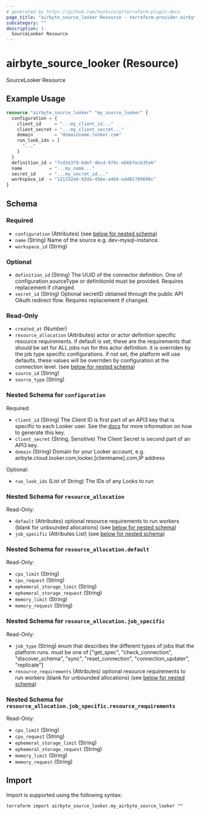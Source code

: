 ```yaml
---
# generated by https://github.com/hashicorp/terraform-plugin-docs
page_title: "airbyte_source_looker Resource - terraform-provider-airbyte"
subcategory: ""
description: |-
  SourceLooker Resource
---
```


# airbyte_source_looker (Resource)

SourceLooker Resource

## Example Usage

```terraform
resource "airbyte_source_looker" "my_source_looker" {
  configuration = {
    client_id     = "...my_client_id..."
    client_secret = "...my_client_secret..."
    domain        = "domainname.looker.com"
    run_look_ids = [
      "..."
    ]
  }
  definition_id = "7cd3e379-6def-4bcd-970c-eb6bfecb35e6"
  name          = "...my_name..."
  secret_id     = "...my_secret_id..."
  workspace_id  = "121332e6-93da-456e-a4b8-edd02789698c"
}
```

<!-- schema generated by tfplugindocs -->
## Schema

### Required

- `configuration` (Attributes) (see [below for nested schema](#nestedatt--configuration))
- `name` (String) Name of the source e.g. dev-mysql-instance.
- `workspace_id` (String)

### Optional

- `definition_id` (String) The UUID of the connector definition. One of configuration.sourceType or definitionId must be provided. Requires replacement if changed.
- `secret_id` (String) Optional secretID obtained through the public API OAuth redirect flow. Requires replacement if changed.

### Read-Only

- `created_at` (Number)
- `resource_allocation` (Attributes) actor or actor definition specific resource requirements. if default is set, these are the requirements that should be set for ALL jobs run for this actor definition. it is overriden by the job type specific configurations. if not set, the platform will use defaults. these values will be overriden by configuration at the connection level. (see [below for nested schema](#nestedatt--resource_allocation))
- `source_id` (String)
- `source_type` (String)

<a id="nestedatt--configuration"></a>
### Nested Schema for `configuration`

Required:

- `client_id` (String) The Client ID is first part of an API3 key that is specific to each Looker user. See the <a href="https://docs.airbyte.com/integrations/sources/looker">docs</a> for more information on how to generate this key.
- `client_secret` (String, Sensitive) The Client Secret is second part of an API3 key.
- `domain` (String) Domain for your Looker account, e.g. airbyte.cloud.looker.com,looker.[clientname].com,IP address

Optional:

- `run_look_ids` (List of String) The IDs of any Looks to run


<a id="nestedatt--resource_allocation"></a>
### Nested Schema for `resource_allocation`

Read-Only:

- `default` (Attributes) optional resource requirements to run workers (blank for unbounded allocations) (see [below for nested schema](#nestedatt--resource_allocation--default))
- `job_specific` (Attributes List) (see [below for nested schema](#nestedatt--resource_allocation--job_specific))

<a id="nestedatt--resource_allocation--default"></a>
### Nested Schema for `resource_allocation.default`

Read-Only:

- `cpu_limit` (String)
- `cpu_request` (String)
- `ephemeral_storage_limit` (String)
- `ephemeral_storage_request` (String)
- `memory_limit` (String)
- `memory_request` (String)


<a id="nestedatt--resource_allocation--job_specific"></a>
### Nested Schema for `resource_allocation.job_specific`

Read-Only:

- `job_type` (String) enum that describes the different types of jobs that the platform runs. must be one of ["get_spec", "check_connection", "discover_schema", "sync", "reset_connection", "connection_updater", "replicate"]
- `resource_requirements` (Attributes) optional resource requirements to run workers (blank for unbounded allocations) (see [below for nested schema](#nestedatt--resource_allocation--job_specific--resource_requirements))

<a id="nestedatt--resource_allocation--job_specific--resource_requirements"></a>
### Nested Schema for `resource_allocation.job_specific.resource_requirements`

Read-Only:

- `cpu_limit` (String)
- `cpu_request` (String)
- `ephemeral_storage_limit` (String)
- `ephemeral_storage_request` (String)
- `memory_limit` (String)
- `memory_request` (String)

## Import

Import is supported using the following syntax:

```shell
terraform import airbyte_source_looker.my_airbyte_source_looker ""
```
